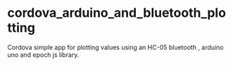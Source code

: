 # cordova_arduino_and_bluetooth_plotting
Cordova simple app for plotting values using an HC-05 bluetooth ,  arduino uno and epoch js library.
